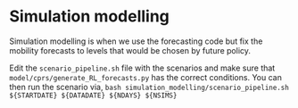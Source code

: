 # Simulation modelling

Simulation modelling is when we use the forecasting code but fix the mobility forecasts to levels that would be chosen by future policy. 

Edit the `scenario_pipeline.sh` file with the scenarios and make sure that `model/cprs/generate_RL_forecasts.py` has the correct conditions. You can then run the scenario via,
```bash simulation_modelling/scenario_pipeline.sh ${STARTDATE} ${DATADATE} ${NDAYS} ${NSIMS}```